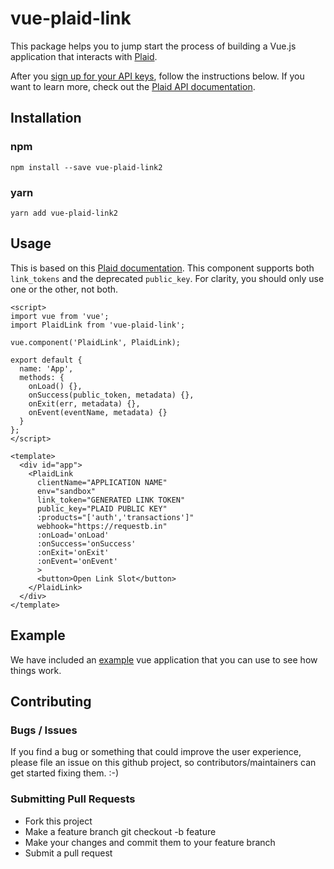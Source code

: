 # vue-plaid-link

This package helps you to jump start the process of building a Vue.js application
that interacts with [Plaid](https://plaid.com).

After you [sign up for your API keys](https://dashboard.plaid.com/signup),
follow the instructions below. If you want to learn more, check out the [Plaid
API documentation](https://plaid.com/docs).

## Installation

### npm

```
npm install --save vue-plaid-link2
```

### yarn

```
yarn add vue-plaid-link2
```

## Usage

This is based on this [Plaid documentation](https://plaid.com/docs/link/web/).
This component supports both `link_tokens` and the deprecated `public_key`.
For clarity, you should only use one or the other, not both.

```vue
<script>
import vue from 'vue';
import PlaidLink from 'vue-plaid-link';

vue.component('PlaidLink', PlaidLink);

export default {
  name: 'App',
  methods: {
    onLoad() {},
    onSuccess(public_token, metadata) {},
    onExit(err, metadata) {},
    onEvent(eventName, metadata) {}
  }
};
</script>

<template>
  <div id="app">
    <PlaidLink
      clientName="APPLICATION NAME"
      env="sandbox"
      link_token="GENERATED LINK TOKEN"
      public_key="PLAID PUBLIC KEY"
      :products="['auth','transactions']"
      webhook="https://requestb.in"
      :onLoad='onLoad'
      :onSuccess='onSuccess'
      :onExit='onExit'
      :onEvent='onEvent'
      >
      <button>Open Link Slot</button>
    </PlaidLink>
  </div>
</template>
```

## Example

We have included an [example](https://github.com/cyrusstoller/vue-plaid-link/tree/master/example)
vue application that you can use to see how things work.

## Contributing

### Bugs / Issues

If you find a bug or something that could improve the user experience, please file an issue on this github project, so
contributors/maintainers can get started fixing them. :-)

### Submitting Pull Requests

- Fork this project
- Make a feature branch git checkout -b feature
- Make your changes and commit them to your feature branch
- Submit a pull request

